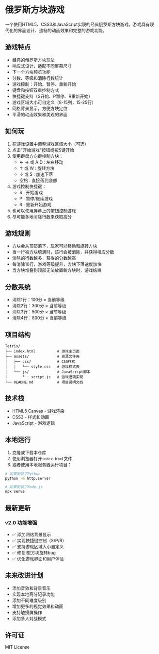 # 俄罗斯方块游戏

一个使用HTML5、CSS3和JavaScript实现的经典俄罗斯方块游戏。游戏具有现代化的界面设计、流畅的动画效果和完整的游戏功能。

## 游戏特点

- 经典的俄罗斯方块玩法
- 响应式设计，适配不同屏幕尺寸
- 下一个方块预览功能
- 分数、等级和消除行数统计
- 游戏控制：开始、暂停、重新开始
- 键盘和按钮双重控制方式
- 快捷键支持（S开始、P暂停、R重新开始）
- 游戏区域大小可自定义（8-15列，15-25行）
- 网格背景显示，方便方块定位
- 平滑的动画效果和美观的界面

## 如何玩

1. 在游戏设置中调整游戏区域大小（可选）
2. 点击"开始游戏"按钮或按S键开始
3. 使用键盘方向键控制方块：
   - ← → 或 A D : 左右移动
   - ↑ 或 W : 旋转方块
   - ↓ 或 S : 加速下落
   - 空格 : 直接落到底部
4. 游戏控制快捷键：
   - S : 开始游戏
   - P : 暂停/继续游戏
   - R : 重新开始游戏
5. 也可以使用屏幕上的按钮控制游戏
6. 尽可能多地消除行数来获取高分

## 游戏规则

- 方块会从顶部落下，玩家可以移动和旋转方块
- 当一行被方块填满时，该行会被消除，并获得相应分数
- 消除的行数越多，获得的分数越高
- 每消除10行，游戏等级提升，方块下落速度加快
- 当方块堆叠到顶部无法放置新方块时，游戏结束

## 分数系统

- 消除1行：100分 × 当前等级
- 消除2行：300分 × 当前等级
- 消除3行：500分 × 当前等级
- 消除4行：800分 × 当前等级

## 项目结构

```
Tetris/
├── index.html          # 游戏主页面
├── assets/             # 资源文件夹
│   ├── css/            # CSS样式
│   │   └── style.css   # 游戏样式表
│   └── js/             # JavaScript脚本
│       └── script.js   # 游戏逻辑实现
└── README.md           # 项目说明文档
```

## 技术栈

- HTML5 Canvas - 游戏渲染
- CSS3 - 样式和动画
- JavaScript - 游戏逻辑

## 本地运行

1. 克隆或下载本仓库
2. 使用浏览器打开`index.html`文件
3. 或者使用本地服务器运行项目：

```bash
# 如果安装了Python
python -m http.server

# 如果安装了Node.js
npx serve
```

## 最新更新

### v2.0 功能增强
- ✅ 添加网格背景显示
- ✅ 实现快捷键控制（S/P/R）
- ✅ 支持游戏区域大小自定义
- ✅ 修复I型方块旋转bug
- ✅ 优化游戏界面和用户体验

## 未来改进计划

- 添加音效和背景音乐
- 实现本地高分记录功能
- 添加不同难度级别
- 增加更多的视觉效果和动画
- 支持触摸屏操作
- 添加多人对战模式

## 许可证

MIT License